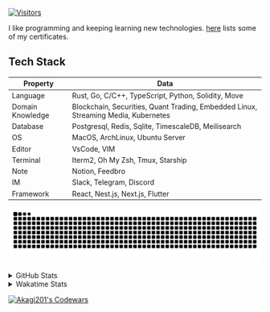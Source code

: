 <!-- markdownlint-disable MD041 MD010 MD033 -->
[![Visitors](https://api.visitorbadge.io/api/daily?path=Akagi201%2FAkagi201&label=Visitors%20Today&countColor=%2337d67a)](https://visitorbadge.io/status?path=Akagi201%2FAkagi201)

I like programming and keeping learning new technologies. [here](https://github.com/Akagi201/blockchain) lists some of my certificates.

## Tech Stack

| Property         	| Data                                                                               	|
|------------------	|------------------------------------------------------------------------------------	|
| Language         	| Rust, Go, C/C++, TypeScript, Python, Solidity, Move                                 |
| Domain Knowledge 	| Blockchain, Securities, Quant Trading, Embedded Linux, Streaming Media, Kubernetes 	|
| Database         	| Postgresql, Redis, Sqlite, TimescaleDB, Meilisearch                                 |
| OS               	| MacOS, ArchLinux, Ubuntu Server                                                     |
| Editor           	| VsCode, VIM                                                                        	|
| Terminal          | Iterm2, Oh My Zsh, Tmux, Starship                                                   |
| Note             	| Notion, Feedbro                                                                    	|
| IM               	| Slack, Telegram, Discord                                                            |
| Framework         | React, Nest.js, Next.js, Flutter                                                   	|

[![github contribution grid snake animation](https://raw.githubusercontent.com/Akagi201/Akagi201/output/github-contribution-grid-snake.svg#gh-light-mode-only)](https://github.com/Akagi201)

<details>
<summary>GitHub Stats</summary>
  <a href="https://github.com/Akagi201"><img alt="Profile Detail" src="https://raw.githubusercontent.com/Akagi201/Akagi201/master/profile-summary-card-output/dracula/0-profile-details.svg" /></a>
  <a href="https://github.com/Akagi201"><img alt="Github Stats" src="https://raw.githubusercontent.com/Akagi201/Akagi201/master/profile-summary-card-output/dracula/3-stats.svg" /></a>
  <a href="https://github.com/Akagi201"><img alt="Lang By Commits" src="https://raw.githubusercontent.com/Akagi201/Akagi201/master/profile-summary-card-output/dracula/2-most-commit-language.svg" /></a>
</details>

<details>
<summary>Wakatime Stats</summary>
<br>

<!--START_SECTION:waka-->

```txt
From: 31 January 2024 - To: 07 February 2024

Total Time: 53 hrs 11 mins

Other        39 hrs 21 mins  ██████████████████▓░░░░░░   74.01 %
sh           6 hrs 37 mins   ███░░░░░░░░░░░░░░░░░░░░░░   12.47 %
Rust         2 hrs 38 mins   █▒░░░░░░░░░░░░░░░░░░░░░░░   04.96 %
Markdown     1 hr 19 mins    ▓░░░░░░░░░░░░░░░░░░░░░░░░   02.48 %
Solidity     47 mins         ▒░░░░░░░░░░░░░░░░░░░░░░░░   01.49 %
TOML         47 mins         ▒░░░░░░░░░░░░░░░░░░░░░░░░   01.48 %
JavaScript   31 mins         ▒░░░░░░░░░░░░░░░░░░░░░░░░   00.99 %
JSON         20 mins         ░░░░░░░░░░░░░░░░░░░░░░░░░   00.63 %
TypeScript   16 mins         ░░░░░░░░░░░░░░░░░░░░░░░░░   00.53 %
Bash         8 mins          ░░░░░░░░░░░░░░░░░░░░░░░░░   00.27 %
```

<!--END_SECTION:waka-->

</details>

<a href="https://www.codewars.com/users/Akagi201"><img alt="Akagi201's Codewars" src="https://www.codewars.com/users/Akagi201/badges/small"></a>
